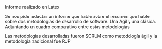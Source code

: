 Informe realizado en Latex

Se nos pide redactar un informe que hable sobre el resumen que hable sobre dos metodologías de desarrollo de software. 
Una Agil y una clásica.  Adjuntando un cuadro comparativo entre estas metodologias.

Las metodologias desarrolladas fueron SCRUM como metodología ágil y la metodologia tradicional fue RUP
